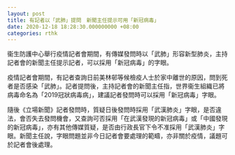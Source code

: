 ```yaml
---
layout: post
title: 有記者以「武肺」提問　新聞主任提示可用「新冠病毒」
date: 2020-12-18 18:28:30.000000000 +08:00
categories: rthk
---
```


衞生防護中心舉行疫情記者會期間，有傳媒發問時以「武肺」形容新型肺炎，主持記者會的新聞主任提示記者，可以採用「新冠病毒」的字眼。

疫情記者會期間，有記者查詢日前美林邨等候檢疫人士於家中離世的原因，問到死者是否感染「武肺」。記者提問後，主持記者會的新聞主任指，世界衞生組織已將病毒命名為「2019冠狀病毒病」，建議記者發問時可以採用「新冠病毒」字眼。

隨後《立場新聞》記者發問時，質疑日後發問時採用「武漢肺炎」字眼，是否違法，會否失去發問機會，又查詢可否採用「在武漢發現的新冠病毒」或「中國發現的新冠病毒」，亦有其他傳媒質疑，是否由行政長官下令不准採用「武漢肺炎」字眼。新聞主任說，字眼問題並非今日記者會要處理的範疇，亦非關於疫情，議題可於記者會後處理。

